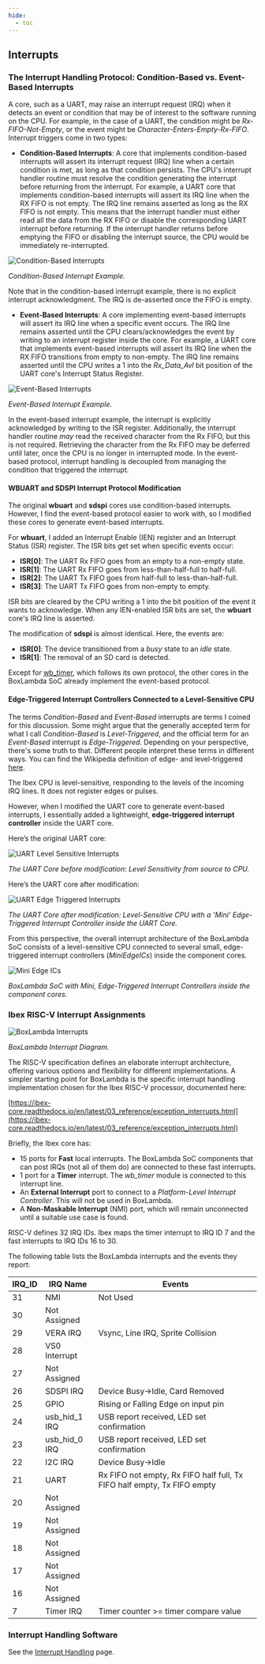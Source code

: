 ```yaml
---
hide:
  - toc
---
```


## Interrupts

### The Interrupt Handling Protocol: Condition-Based vs. Event-Based Interrupts

A core, such as a UART, may raise an interrupt request (IRQ) when it detects an event or condition that may be of interest to the software running on the CPU. For example, in the case of a UART, the condition might be *Rx-FIFO-Not-Empty*, or the event might be *Character-Enters-Empty-Rx-FIFO*. Interrupt triggers come in two types:

- **Condition-Based Interrupts**: A core that implements condition-based interrupts will assert its interrupt request (IRQ) line when a certain condition is met, as long as that condition persists. The CPU's interrupt handler routine must resolve the condition generating the interrupt before returning from the interrupt. For example, a UART core that implements condition-based interrupts will assert its IRQ line when the RX FIFO is not empty. The IRQ line remains asserted as long as the RX FIFO is not empty. This means that the interrupt handler must either read all the data from the RX FIFO or disable the corresponding UART interrupt before returning. If the interrupt handler returns before emptying the FIFO or disabling the interrupt source, the CPU would be immediately re-interrupted.

![Condition-Based Interrupts](assets/condition_based_irq.png)

*Condition-Based Interrupt Example.*

Note that in the condition-based interrupt example, there is no explicit interrupt acknowledgment. The IRQ is de-asserted once the FIFO is empty.

- **Event-Based Interrupts**: A core implementing event-based interrupts will assert its IRQ line when a specific event occurs. The IRQ line remains asserted until the CPU clears/acknowledges the event by writing to an interrupt register inside the core. For example, a UART core that implements event-based interrupts will assert its IRQ line when the RX FIFO transitions from empty to non-empty. The IRQ line remains asserted until the CPU writes a 1 into the *Rx_Data_Avl* bit position of the UART core's Interrupt Status Register.

![Event-Based Interrupts](assets/event_based_irq.png)

*Event-Based Interrupt Example.*

In the event-based interrupt example, the interrupt is explicitly acknowledged by writing to the ISR register. Additionally, the interrupt handler routine *may* read the received character from the Rx FIFO, but this is not required. Retrieving the character from the Rx FIFO may be deferred until later, once the CPU is no longer in interrupted mode. In the event-based protocol, interrupt handling is decoupled from managing the condition that triggered the interrupt.

#### WBUART and SDSPI Interrupt Protocol Modification

The original **wbuart** and **sdspi** cores use condition-based interrupts. However, I find the event-based protocol easier to work with, so I modified these cores to generate event-based interrupts.

For **wbuart**, I added an Interrupt Enable (IEN) register and an Interrupt Status (ISR) register. The ISR bits get set when specific events occur:

- **ISR[0]**: The UART Rx FIFO goes from an empty to a non-empty state.
- **ISR[1]**: The UART Rx FIFO goes from less-than-half-full to half-full.
- **ISR[2]**: The UART Tx FIFO goes from half-full to less-than-half-full.
- **ISR[3]**: The UART Tx FIFO goes from non-empty to empty.

ISR bits are cleared by the CPU writing a 1 into the bit position of the event it wants to acknowledge. When any IEN-enabled ISR bits are set, the **wbuart** core's IRQ line is asserted.

The modification of **sdspi** is almost identical. Here, the events are:

- **ISR[0]**: The device transitioned from a *busy* state to an *idle* state.
- **ISR[1]**: The removal of an SD card is detected.

Except for [wb_timer](components_timer.md), which follows its own protocol, the other cores in the BoxLambda SoC already implement the event-based protocol.

#### Edge-Triggered Interrupt Controllers Connected to a Level-Sensitive CPU

The terms *Condition-Based* and *Event-Based* interrupts are terms I coined for this discussion. Some might argue that the generally accepted term for what I call *Condition-Based* is *Level-Triggered*, and the official term for an *Event-Based* interrupt is *Edge-Triggered*. Depending on your perspective, there's some truth to that. Different people interpret these terms in different ways. You can find the Wikipedia definition of edge- and level-triggered [here](https://en.wikipedia.org/wiki/Interrupt#Triggering_methods).

The Ibex CPU is level-sensitive, responding to the levels of the incoming IRQ lines. It does not register edges or pulses.

However, when I modified the UART core to generate event-based interrupts, I essentially added a lightweight, **edge-triggered interrupt controller** inside the UART core.

Here’s the original UART core:

![UART Level Sensitive Interrupts](assets/uart_level_sensitive_irq_orig.png)

*The UART Core before modification: Level Sensitivity from source to CPU.*

Here’s the UART core after modification:

![UART Edge Triggered Interrupts](assets/uart_edge_triggered_irqs_new.png)

*The UART Core after modification: Level-Sensitive CPU with a 'Mini' Edge-Triggered Interrupt Controller inside the UART Core.*

From this perspective, the overall interrupt architecture of the BoxLambda SoC consists of a level-sensitive CPU connected to several small, edge-triggered interrupt controllers (*MiniEdgeICs*) inside the component cores.

![Mini Edge ICs](assets/miniEdgeICs.png)

*BoxLambda SoC with Mini, Edge-Triggered Interrupt Controllers inside the component cores.*

### Ibex RISC-V Interrupt Assignments

![BoxLambda Interrupts](assets/irq_diagram.png)

*BoxLambda Interrupt Diagram.*

The RISC-V specification defines an elaborate interrupt architecture, offering various options and flexibility for different implementations. A simpler starting point for BoxLambda is the specific interrupt handling implementation chosen for the Ibex RISC-V processor, documented here:

[https://ibex-core.readthedocs.io/en/latest/03_reference/exception_interrupts.html](https://ibex-core.readthedocs.io/en/latest/03_reference/exception_interrupts.html)

Briefly, the Ibex core has:

- 15 ports for **Fast** local interrupts. The BoxLambda SoC components that can post IRQs (not all of them do) are connected to these fast interrupts.
- 1 port for a **Timer** interrupt. The *wb_timer* module is connected to this interrupt line.
- An **External Interrupt** port to connect to a *Platform-Level Interrupt Controller*. This will not be used in BoxLambda.
- A **Non-Maskable Interrupt** (NMI) port, which will remain unconnected until a suitable use case is found.

RISC-V defines 32 IRQ IDs. Ibex maps the timer interrupt to IRQ ID 7 and the fast interrupts to IRQ IDs 16 to 30.

The following table lists the BoxLambda interrupts and the events they report:

| IRQ_ID | IRQ Name                                | Events |
|--------|-----------------------------------------|--------|
| 31     | NMI                                     | Not Used |
| 30     | Not Assigned                            |        |
| 29     | VERA IRQ                                | Vsync, Line IRQ, Sprite Collision |
| 28     | VS0 Interrupt                           |        |
| 27     | Not Assigned                            |        |
| 26     | SDSPI IRQ                               | Device Busy->Idle, Card Removed |
| 25     | GPIO                                    | Rising or Falling Edge on input pin |
| 24     | usb_hid_1 IRQ                           | USB report received, LED set confirmation |
| 23     | usb_hid_0 IRQ                           | USB report received, LED set confirmation |
| 22     | I2C IRQ                                 | Device Busy->Idle |
| 21     | UART                                    | Rx FIFO not empty, Rx FIFO half full, Tx FIFO half empty, Tx FIFO empty |
| 20     | Not Assigned                            |     |
| 19     | Not Assigned                            |     |
| 18     | Not Assigned                            |     |
| 17     | Not Assigned                            |        |
| 16     | Not Assigned                            |     |
|  7     | Timer IRQ                               | Timer counter >= timer compare value |

### Interrupt Handling Software

See the [Interrupt Handling](sw_comp_irqs.md) page.
